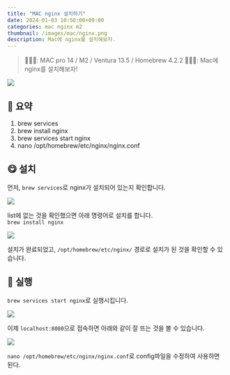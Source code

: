 ```yaml
---
title: "MAC nginx 설치하기"
date: 2024-01-03 10:50:00+09:00
categories: mac nginx m2
thumbnail: /images/mac/nginx.png
description: Mac에 nginx를 설치해보자.
---
```


> 🙋🏻‍♂️: MAC pro 14 / M2 / Ventura 13.5 / Homebrew 4.2.2
> 👨🏻‍💻: Mac에 nginx를 설치해보자!

<img src="/images/mac/nginx.png" />

## 🌟 요약

1. brew services
2. brew install nginx
3. brew services start nginx
4. nano /opt/homebrew/etc/nginx/nginx.conf

## 😋 설치

먼저, `brew services`로 nginx가 설치되어 있는지 확인합니다.

<img src="/images/mac/mac-nginx1.png" />

list에 없는 것을 확인했으면 아래 명령어로 설치를 합니다.  
`brew install nginx`

<img src="/images/mac/mac-nginx2.png" />

설치가 완료되었고, `/opt/homebrew/etc/nginx/` 경로로 설치가 된 것을 확인할 수 있습니다.

## 🐣 실행

`brew services start nginx`로 실행시킵니다.

<img src="/images/mac/mac-nginx3.png" />

이제 `localhost:8080`으로 접속하면 아래와 같이 잘 뜨는 것을 볼 수 있습니다.

<img src="/images/mac/mac-nginx4.png" />

`nano /opt/homebrew/etc/nginx/nginx.conf`로 config파일을 수정하여 사용하면 된다.
